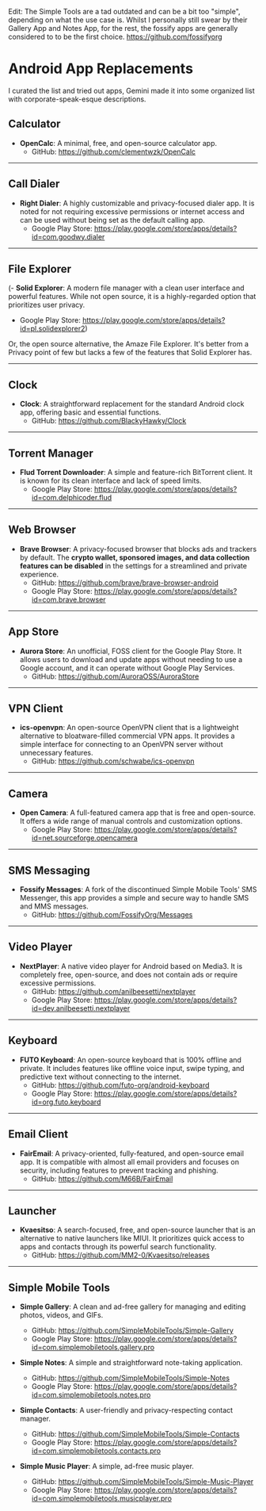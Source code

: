Edit: The Simple Tools are a tad outdated and can be a bit too "simple", depending on what the use case is. Whilst I personally still swear by their Gallery App and Notes App, for the rest, the fossify apps are generally considered to to be the first choice. 
https://github.com/fossifyorg


# Android App Replacements

I curated the list and tried out apps, Gemini made it into some organized list with corporate-speak-esque descriptions.

## Calculator

- **OpenCalc**: A minimal, free, and open-source calculator app.
  - GitHub: https://github.com/clementwzk/OpenCalc

***

## Call Dialer

- **Right Dialer**: A highly customizable and privacy-focused dialer app. It is noted for not requiring excessive permissions or internet access and can be used without being set as the default calling app.
  - Google Play Store: https://play.google.com/store/apps/details?id=com.goodwy.dialer

***

## File Explorer

(- **Solid Explorer**: A modern file manager with a clean user interface and powerful features. While not open source, it is a highly-regarded option that prioritizes user privacy.
  - Google Play Store: https://play.google.com/store/apps/details?id=pl.solidexplorer2)

Or, the open source alternative, the Amaze File Explorer. It's better from a Privacy point of few but lacks a few of the features that Solid Explorer has.

***

## Clock

- **Clock**: A straightforward replacement for the standard Android clock app, offering basic and essential functions.
  - GitHub: https://github.com/BlackyHawky/Clock

***

## Torrent Manager

- **Flud Torrent Downloader**: A simple and feature-rich BitTorrent client. It is known for its clean interface and lack of speed limits.
  - Google Play Store: https://play.google.com/store/apps/details?id=com.delphicoder.flud

***

## Web Browser

- **Brave Browser**: A privacy-focused browser that blocks ads and trackers by default. The **crypto wallet, sponsored images, and data collection features can be disabled** in the settings for a streamlined and private experience.
  - GitHub: https://github.com/brave/brave-browser-android
  - Google Play Store: https://play.google.com/store/apps/details?id=com.brave.browser

***

## App Store

- **Aurora Store**: An unofficial, FOSS client for the Google Play Store. It allows users to download and update apps without needing to use a Google account, and it can operate without Google Play Services.
  - GitHub: https://github.com/AuroraOSS/AuroraStore

***

## VPN Client

- **ics-openvpn**: An open-source OpenVPN client that is a lightweight alternative to bloatware-filled commercial VPN apps. It provides a simple interface for connecting to an OpenVPN server without unnecessary features.
  - GitHub: https://github.com/schwabe/ics-openvpn

***

## Camera

- **Open Camera**: A full-featured camera app that is free and open-source. It offers a wide range of manual controls and customization options.
  - Google Play Store: https://play.google.com/store/apps/details?id=net.sourceforge.opencamera

***

## SMS Messaging

- **Fossify Messages**: A fork of the discontinued Simple Mobile Tools' SMS Messenger, this app provides a simple and secure way to handle SMS and MMS messages.
  - GitHub: https://github.com/FossifyOrg/Messages

***

## Video Player

- **NextPlayer**: A native video player for Android based on Media3. It is completely free, open-source, and does not contain ads or require excessive permissions.
  - GitHub: https://github.com/anilbeesetti/nextplayer
  - Google Play Store: https://play.google.com/store/apps/details?id=dev.anilbeesetti.nextplayer

***

## Keyboard

- **FUTO Keyboard**: An open-source keyboard that is 100% offline and private. It includes features like offline voice input, swipe typing, and predictive text without connecting to the internet.
  - GitHub: https://github.com/futo-org/android-keyboard
  - Google Play Store: https://play.google.com/store/apps/details?id=org.futo.keyboard

***

## Email Client

- **FairEmail**: A privacy-oriented, fully-featured, and open-source email app. It is compatible with almost all email providers and focuses on security, including features to prevent tracking and phishing.
  - GitHub: https://github.com/M66B/FairEmail

***

## Launcher

- **Kvaesitso**: A search-focused, free, and open-source launcher that is an alternative to native launchers like MIUI. It prioritizes quick access to apps and contacts through its powerful search functionality.
  - GitHub: https://github.com/MM2-0/Kvaesitso/releases

***

## Simple Mobile Tools

- **Simple Gallery**: A clean and ad-free gallery for managing and editing photos, videos, and GIFs.
  - GitHub: https://github.com/SimpleMobileTools/Simple-Gallery
  - Google Play Store: https://play.google.com/store/apps/details?id=com.simplemobiletools.gallery.pro

- **Simple Notes**: A simple and straightforward note-taking application.
  - GitHub: https://github.com/SimpleMobileTools/Simple-Notes
  - Google Play Store: https://play.google.com/store/apps/details?id=com.simplemobiletools.notes.pro

- **Simple Contacts**: A user-friendly and privacy-respecting contact manager.
  - GitHub: https://github.com/SimpleMobileTools/Simple-Contacts
  - Google Play Store: https://play.google.com/store/apps/details?id=com.simplemobiletools.contacts.pro

- **Simple Music Player**: A simple, ad-free music player.
  - GitHub: https://github.com/SimpleMobileTools/Simple-Music-Player
  - Google Play Store: https://play.google.com/store/apps/details?id=com.simplemobiletools.musicplayer.pro
